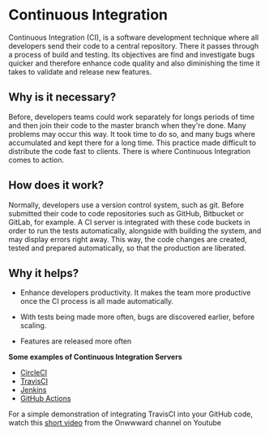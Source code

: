 Continuous Integration
================

Continuous Integration (CI), is a software development technique where all developers send their code to a central repository. There it passes through a process of build and testing. Its objectives are find and investigate bugs quicker and therefore enhance code quality and also diminishing the time it takes to validate and release new features. 

## Why is it necessary?

Before, developers teams could work separately for longs periods of time and then join their code to the master branch when they're done. Many problems may occur this way. It took time to do so, and many bugs where accumulated and kept there for a long time. This practice made difficult to distribute the code fast to clients. There is where Continuous Integration comes to action. 

## How does it work?

Normally, developers use a version control system, such as git. Before submitted their code to code repositories such as GitHub, Bitbucket or GitLab, for example. A CI server is integrated with these code buckets in order to run the tests automatically, alongside with building the system, and may display errors right away. 
This way, the code changes are created, tested and prepared automatically, so that the production are liberated. 

## Why it helps?

- Enhance developers productivity.
It makes the team more productive once the CI process is all made automatically.

- With tests being made more often, bugs are discovered earlier, before scaling.

- Features are released more often 

**Some examples of Continuous Integration Servers**
- [CircleCI](https://circleci.com/)
- [TravisCI](https://travis-ci.org/)
- [Jenkins](https://www.jenkins.io/)
- [GitHub Actions](https://github.com/features/actions)

For a simple demonstration of integrating TravisCI into your GitHub code, watch this [short video](https://www.youtube.com/watch?v=FEXY1ZP-sBs) from the Onwwward channel on Youtube
